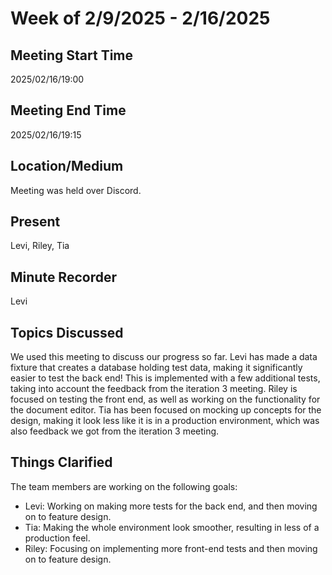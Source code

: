 # Week of 2/9/2025 - 2/16/2025

## Meeting Start Time

2025/02/16/19:00

## Meeting End Time

2025/02/16/19:15

## Location/Medium

Meeting was held over Discord.

## Present

Levi, Riley, Tia

## Minute Recorder

Levi

## Topics Discussed

We used this meeting to discuss our progress so far. Levi has made a data fixture that creates a database
holding test data, making it significantly easier to test the back end! This is implemented with a few additional
tests, taking into account the feedback from the iteration 3 meeting. Riley is focused on testing the front end, as well
as working on the functionality for the document editor. Tia has been focused on mocking up concepts for the design,
making it look less like it is in a production environment, which was also feedback we got from the iteration 3 meeting.

## Things Clarified

The team members are working on the following goals:
- Levi: Working on making more tests for the back end, and then moving on to feature design.
- Tia: Making the whole environment look smoother, resulting in less of a production feel.
- Riley: Focusing on implementing more front-end tests and then moving on to feature design.